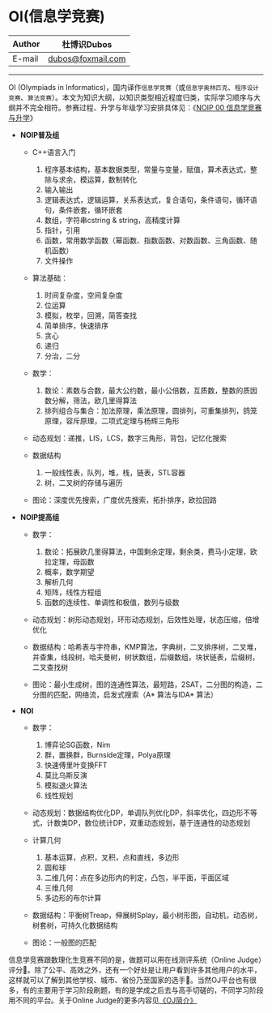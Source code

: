 OI(信息学竞赛)
======

|Author|杜博识Dubos|
|---|---|
|E-mail|dubos@foxmail.com|

------  

OI (Olympiads in Informatics)，国内译作`信息学竞赛`（或`信息学奥林匹克`、`程序设计竞赛`、`算法竞赛`）。本文为知识大纲，以知识类型相近程度归类，实际学习顺序与大纲并不完全相符。参赛过程、升学与年级学习安排具体见：《[NOIP 00 信息学竞赛与升学](/NOIP%2000%20信息学竞赛与升学.md)》

* **NOIP普及组**  
	* C++语言入门
		1. 程序基本结构，基本数据类型，常量与变量，赋值，算术表达式，整除与求余，模运算，数制转化
		2. 输入输出
		3. 逻辑表达式，逻辑运算，关系表达式，复合语句，条件语句，循环语句，条件嵌套，循环嵌套
		4. 数组，字符串cstring & string，高精度计算
		5. 指针，引用
		5. 函数，常用数学函数（幂函数、指数函数、对数函数、三角函数、随机函数）
		6. 文件操作

	* 算法基础：
		1. 时间复杂度，空间复杂度
		2. 位运算
		3. 模拟，枚举，回溯，简答查找
		4. 简单排序，快速排序
		5. 贪心
		6. 递归
		7. 分治，二分
	
	* 数学：
		1. 数论：素数与合数，最大公约数，最小公倍数，互质数，整数的质因数分解，筛法，欧几里得算法
		2. 排列组合与集合：加法原理，乘法原理，圆排列，可重集排列，鸽笼原理，容斥原理，二项式定理与杨辉三角形
	
	* 动态规划：递推，LIS，LCS，数字三角形，背包，记忆化搜索
		
	* 数据结构
		1. 一般线性表，队列，堆，栈，链表，STL容器
		2. 树，二叉树的存储与遍历
		
	* 图论：深度优先搜索，广度优先搜索，拓扑排序，欧拉回路

* **NOIP提高组**  
 
	* 数学：
		1. 数论：拓展欧几里得算法，中国剩余定理，剩余类，费马小定理，欧拉定理，母函数
		2. 概率，数学期望
		3. 解析几何
		4. 矩阵，线性方程组
		5. 函数的连续性、单调性和极值，数列与级数
	* 动态规划：树形动态规划，环形动态规划，后效性处理，状态压缩，倍增优化
	
	* 数据结构：哈希表与字符串，KMP算法，字典树，二叉排序树，二叉堆，并查集，线段树，哈夫曼树，树状数组，后缀数组，块状链表，后缀树，二叉查找树
	
	* 图论：最小生成树，图的连通性算法，最短路，2SAT，二分图的构造，二分图的匹配，网络流，启发式搜索（A* 算法与IDA* 算法）

* **NOI**

	* 数学：
		1. 博弈论SG函数，Nim
		2. 群，置换群，Burnside定理，Polya原理
		3. 快速傅里叶变换FFT
		4. 莫比乌斯反演
		5. 模拟退火算法
		6. 线性规划
	* 动态规划：数据结构优化DP，单调队列优化DP，斜率优化，四边形不等式，计数类DP，数位统计DP，双重动态规划，基于连通性的动态规划
		
	* 计算几何
		1. 基本运算，点积，叉积，点和直线，多边形
		2. 圆和球
		3. 二维几何：点在多边形内的判定，凸包，半平面，平面区域
		4. 三维几何
		5. 多边形的布尔计算 
	* 数据结构：平衡树Treap，伸展树Splay，最小树形图，自动机，动态树，树套树，可持久化数据结构
		
	* 图论：一般图的匹配  

信息学竞赛跟数理化生竞赛不同的是，做题可以用在线测评系统（Online Judge）评分:100:。除了公平、高效之外，还有一个好处是让用户看到许多其他用户的水平，这样就可以了解到其他学校、城市、省份乃至国家的选手:raising_hand:。当然OJ平台也有很多，有的主要用于学习阶段刷题，有的是学成之后去与高手切磋的，不同学习阶段用不同的平台。关于Online Judge的更多内容见[《OJ简介》](/NOIP%2000%20OJ简介.md)
